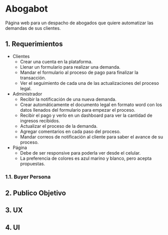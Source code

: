 # Abogabot
Página web para un despacho de abogados que quiere automatizar las demandas de sus clientes.
## 1. Requerimientos
- Clientes
	- Crear una cuenta en la plataforma.
	- Llenar un formulario para realizar una demanda.
	- Mandar el formulario al proceso de pago para finalizar la transacción.
	- Ver el seguimiento de cada una de las actualizaciones del proceso legal.
- Administrador
	- Recibir la notificación de una nueva demanda.
	- Crear automáticamente el documento legal en formato word con los datos llenados del formulario para empezar el proceso.
	- Recibir el pago y verlo en un dashboard para ver la cantidad de ingresos recibidos.
	- Actualizar el proceso de la demanda.
	- Agregar comentarios en cada paso del proceso.
	- Mandar correos de notificación al cliente para saber el avance de su proceso.
- Página
	- Debe de ser responsive para poderla ver desde el celular.
	- La preferencia de colores es azul marino y blanco, pero acepta propuestas.
### 1.1. Buyer Persona
## 2. Publico Objetivo
## 3. UX
## 4. UI
